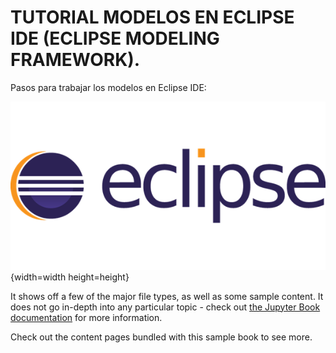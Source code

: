 # TUTORIAL MODELOS EN ECLIPSE IDE (ECLIPSE MODELING FRAMEWORK).

Pasos para trabajar los modelos en Eclipse IDE: 

![ECLIPSE IDE](https://github.com/Dlo85/imagenesTutorial/blob/main/eclipse.png){width=width height=height}

It shows off a few of the major file types, as well as some sample content.
It does not go in-depth into any particular topic - check out [the Jupyter Book documentation](https://jupyterbook.org) for more information.

Check out the content pages bundled with this sample book to see more.

```{tableofcontents}
```
